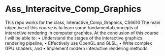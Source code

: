 # Ass_Interacitve_Comp_Graphics
This repo works for the class, Interactive_Comp_Graphics, CS6610
The main objective of this course is to learn some fundamental concepts of interactive rendering in computer graphics. At the conclusion of this course I will be able to:
  • Understand the stages of the interactive graphics rendering pipeline,
  • Effectively use OpenGL and GLSL,
  • Write complex GPU shaders, and
  • Implement modern interactive rendering methods.
